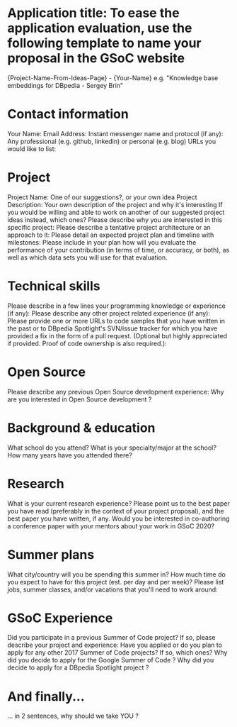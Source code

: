 # Application title: To ease the application evaluation, use the following template to name your proposal in the GSoC website

{Project-Name-From-Ideas-Page} - {Your-Name}
e.g. "Knowledge base embeddings for DBpedia - Sergey Brin"

# Contact information

Your Name:
Email Address:
Instant messenger name and protocol (if any):
Any professional (e.g. github, linkedin) or personal (e.g. blog) URLs you would like to list:
# Project

Project Name: One of our suggestions?, or your own idea
Project Description: Your own description of the project and why it's interesting
If you would be willing and able to work on another of our suggested project ideas instead, which ones?
Please describe why you are interested in this specific project:
Please describe a tentative project architecture or an approach to it:
Please detail an expected project plan and timeline with milestones:
Please include in your plan how will you evaluate the performance of your contribution (in terms of time, or accuracy, or both), as well as which data sets you will use for that evaluation.
# Technical skills

Please describe in a few lines your programming knowledge or experience (if any):
Please describe any other project related experience (if any):
Please provide one or more URLs to code samples that you have written in the past or to DBpedia Spotlight's SVN/issue tracker for which you have provided a fix in the form of a pull request. (Optional but highly appreciated if provided. Proof of code ownership is also required.):
# Open Source

Please describe any previous Open Source development experience:
Why are you interested in Open Source development ?
# Background & education

What school do you attend?
What is your specialty/major at the school?
How many years have you attended there?
# Research

What is your current research experience? Please point us to the best paper you have read (preferably in the context of your project proposal), and the best paper you have written, if any.
Would you be interested in co-authoring a conference paper with your mentors about your work in GSoC 2020?
# Summer plans

What city/country will you be spending this summer in?
How much time do you expect to have for this project (est. per day and per week)?
Please list jobs, summer classes, and/or vacations that you'll need to work around:
# GSoC Experience

Did you participate in a previous Summer of Code project? If so, please describe your project and experience:
Have you applied or do you plan to apply for any other 2017 Summer of Code projects? If so, which ones?
Why did you decide to apply for the Google Summer of Code ?
Why did you decide to apply for a DBpedia Spotlight project ?
# And finally...

... in 2 sentences, why should we take YOU ?
